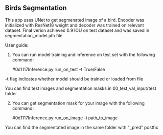 ## Birds Segmentation 

This app uses UNet to get segmenated image of a bird. Encoder was initialized with ResNet18 weight and decoder was trained on relevant dataset. Final verion achieved 0.9 IOU on test dataset and was saved in segmentation_model.pth file 

User guide: 

1) You can run model training and inference on test set with the following command:

    #0d1117Inference.py run_on_test -t True/False

-t flag indicates whether model should be trained or loaded from file

You can find test images and segmentation masks in 00_test_val_input/test folder

2) You can get segmentation mask for your image with the following command:

    #0d1117Inference.py run_on_image -i path_to_image

You can find the segmentated image in the same folder with "_pred" postfix
